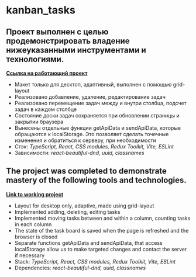 # kanban_tasks

## Проект выполнен с целью продемонстрировать владение нижеуказанными инструментами и технологиями.

**[Ссылка на работающий проект](https://kanban-tasks-dnd.netlify.app/)**

- Макет только для десктоп, адаптивный, выполнен с помощью grid-layout
- Реализовано добавление, удаление, редактирование задач
- Реализовано перемещение задач между и внутри столбца, подсчет задач в каждом столбце
- Состояние доски задач сохраняется при обновлении страницы и закрытии браузера
- Вынесены отдельные функции getApiData и sendApiData, которые обращаются к localStorage. Это позволяет сделать точечные изменения и обратиться к серверу, при необходимости
- Стэк: *TypeScript, React, CSS modules, Redux Toolkit, Vite, ESLint*
- Зависимости: *react-beautiful-dnd, uuid, classnames*


## The project was completed to demonstrate mastery of the following tools and technologies.

**[Link to working project](https://kanban-tasks-dnd.netlify.app/)**

- Layout for desktop only, adaptive, made using grid-layout
- Implemented adding, deleting, editing tasks
- Implemented moving tasks between and within a column, counting tasks in each column
- The state of the task board is saved when the page is refreshed and the browser is closed
- Separate functions getApiData and sendApiData, that access localStorage allow us to make targeted changes and contact the server if necessary
- Stack: *TypeScript, React, CSS modules, Redux Toolkit, Vite, ESLint*
- Dependencies: *react-beautiful-dnd, uuid, classnames*